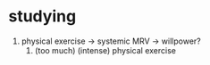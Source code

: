 # studying
1. physical exercise → systemic MRV → willpower?
	1. (too much) (intense) physical exercise